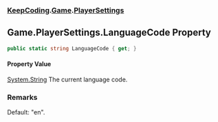 ### [KeepCoding](KeepCoding.md 'KeepCoding').[Game](KeepCoding_Game.md 'KeepCoding.Game').[PlayerSettings](KeepCoding_Game_PlayerSettings.md 'KeepCoding.Game.PlayerSettings')
## Game.PlayerSettings.LanguageCode Property
```csharp
public static string LanguageCode { get; }
```
#### Property Value
[System.String](https://docs.microsoft.com/en-us/dotnet/api/System.String 'System.String')
The current language code.  
### Remarks
Default: "en".  
